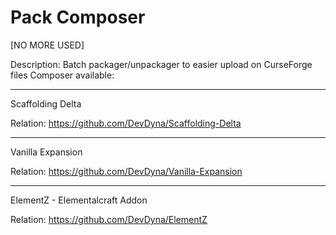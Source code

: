 
# Pack Composer
[NO MORE USED]

Description:
Batch packager/unpackager to easier upload on CurseForge files
Composer available:

____
Scaffolding Delta

Relation: https://github.com/DevDyna/Scaffolding-Delta
____
Vanilla Expansion

Relation: https://github.com/DevDyna/Vanilla-Expansion
____
ElementZ - Elementalcraft Addon

Relation: https://github.com/DevDyna/ElementZ
